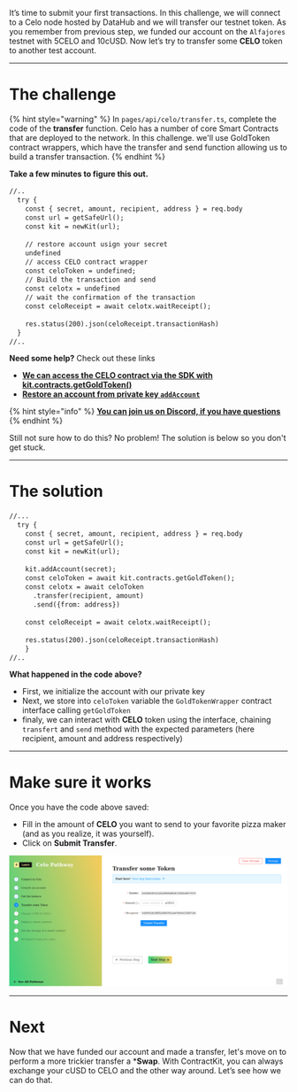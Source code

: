It’s time to submit your first transactions. In this challenge, we will connect to a Celo node hosted by DataHub and we will transfer our testnet token. As you remember from previous step, we funded our account on the `Alfajores` testnet with 5CELO and 10cUSD. Now let’s try to transfer some **CELO** token to another test account.

----------------------------------

# The challenge

{% hint style="warning" %}
In `pages/api/celo/transfer.ts`, complete the code of the **transfer** function. Celo has a number of core Smart Contracts that are deployed to the network. In this challenge. we'll use GoldToken contract wrappers, which have the transfer and send function allowing us to build a transfer transaction. 
{% endhint %}

**Take a few minutes to figure this out.**

```tsx
//..
  try {
    const { secret, amount, recipient, address } = req.body
    const url = getSafeUrl();
    const kit = newKit(url);

    // restore account usign your secret
    undefined
    // access CELO contract wrapper
    const celoToken = undefined;
    // Build the transaction and send
    const celotx = undefined
    // wait the confirmation of the transaction
    const celoReceipt = await celotx.waitReceipt();

    res.status(200).json(celoReceipt.transactionHash)
  }
//..
```

**Need some help?** Check out these links
* [**We can access the CELO contract via the SDK with kit.contracts.getGoldToken()**](https://docs.celo.org/developer-guide/contractkit/contracts-wrappers-registry#interacting-with-celo-and-cusd)
* [**Restore an account from private key `addAccount`**](https://docs.celo.org/developer-guide/sdk-code-reference/summary-17/modules/_rpc_wallet_.rpcwallet#methods)

{% hint style="info" %}
[**You can join us on Discord, if you have questions**](https://discord.gg/fszyM7K)
{% endhint %}

Still not sure how to do this? No problem! The solution is below so you don't get stuck.

----------------------------------

# The solution

```tsx
//...
  try {
    const { secret, amount, recipient, address } = req.body
    const url = getSafeUrl();
    const kit = newKit(url);

    kit.addAccount(secret);
    const celoToken = await kit.contracts.getGoldToken();
    const celotx = await celoToken
      .transfer(recipient, amount)
      .send({from: address})

    const celoReceipt = await celotx.waitReceipt();

    res.status(200).json(celoReceipt.transactionHash)
    }
//..
```

**What happened in the code above?**
* First, we initialize the account with our private key
* Next, we store into `celoToken` variable the `GoldTokenWrapper` contract interface calling `getGoldToken`  
* finaly, we can interact with **CELO** token using the interface, chaining `transfert` and `send` method with the expected parameters (here recipient, amount and address respectively)

----------------------------------

# Make sure it works

Once you have the code above saved:
* Fill in the amount of **CELO** you want to send to your favorite pizza maker (and as you realize, it was yourself).
* Click on **Submit Transfer**.

![](../../../.gitbook/assets/pathways/celo/celo-transfer.gif)

----------------------------------

# Next

Now that we have funded our account and made a transfer, let's move on to perform a more trickier transfer a ***Swap**. With ContractKit, you can always exchange your cUSD to CELO and the other way around. Let’s see how we can do that.
